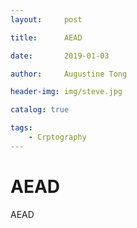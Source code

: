 ```yaml
---
layout:     post

title:      AEAD

date:       2019-01-03

author:     Augustine Tong

header-img: img/steve.jpg

catalog: true

tags:
    - Crptography
---
```


# AEAD
AEAD